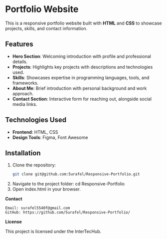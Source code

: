 # Portfolio Website

This is a responsive portfolio website built with **HTML** and **CSS** to showcase projects, skills, and contact information.

## Features

- **Hero Section**: Welcoming introduction with profile and professional details.
- **Projects**: Highlights key projects with descriptions and technologies used.
- **Skills**: Showcases expertise in programming languages, tools, and frameworks.
- **About Me**: Brief introduction with personal background and work approach.
- **Contact Section**: Interactive form for reaching out, alongside social media links.

## Technologies Used

- **Frontend**: HTML, CSS
- **Design Tools**: Figma, Font Awesome

## Installation

1. Clone the repository:
   ```bash
   git clone git@github.com:5urafel/Responsive-Portfolio.git

2. Navigate to the project folder:
     cd Responsive-Portfolio
3. Open index.html in your browser.

**Contact**
  
    Email: surafel5540f@gmail.com
    GitHub: https://github.com/5urafel/Responsive-Portfolio/

  **License**
  
This project is licensed under the InterTecHub.

